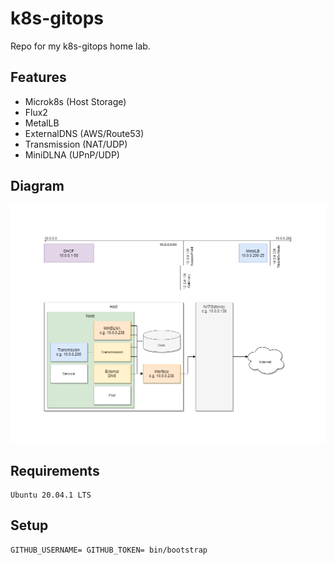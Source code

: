 # k8s-gitops

Repo for my k8s-gitops home lab.

## Features

* Microk8s (Host Storage)
* Flux2
* MetalLB
* ExternalDNS (AWS/Route53)
* Transmission (NAT/UDP)
* MiniDLNA (UPnP/UDP)

## Diagram

![Arch](docs/arch.png)


## Requirements

```
Ubuntu 20.04.1 LTS
```

## Setup

```
GITHUB_USERNAME= GITHUB_TOKEN= bin/bootstrap
```
